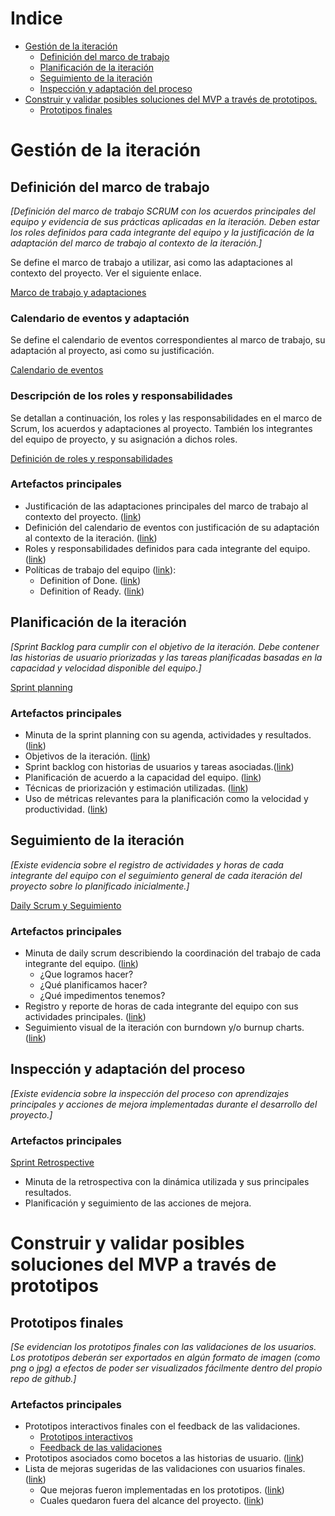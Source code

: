 # Indice

- [Gestión de la iteración](#gestión-de-la-iteración)
  - [Definición del marco de trabajo](#definición-del-marco-de-trabajo)
  - [Planificación de la iteración](#planificación-de-la-iteración)
  - [Seguimiento de la iteración](#seguimiento-de-la-iteración)
  - [Inspección y adaptación del proceso](#inspección-y-adaptación-del-proceso)
- [Construir y validar posibles soluciones del MVP a través de prototipos.](#construir-y-validar-posibles-soluciones-del-mvp-a-través-de-prototipos)
  - [Prototipos finales](#prototipos-finales)

# Gestión de la iteración

## Definición del marco de trabajo

_[Definición del marco de trabajo SCRUM con los acuerdos principales del equipo y evidencia de sus prácticas aplicadas en la iteración. Deben estar los roles definidos para cada integrante del equipo y la justificación de la adaptación del marco de trabajo al contexto de la iteración.]_

Se define el marco de trabajo a utilizar, asi como las adaptaciones al contexto del proyecto. Ver el siguiente enlace.

[Marco de trabajo y adaptaciones](../MarcoDeTrabajoYAdaptaciones.md)

### Calendario de eventos y adaptación

Se define el calendario de eventos correspondientes al marco de trabajo, su adaptación al proyecto, asi como su justificación.

[Calendario de eventos](../CalendarioDeEventos.md)

### Descripción de los roles y responsabilidades

Se detallan a continuación, los roles y las responsabilidades en el marco de Scrum, los acuerdos y adaptaciones al proyecto. También los integrantes del equipo de proyecto, y su asignación a dichos roles.

[Definición de roles y responsabilidades](../RolesYResponsabilidades.md)

### Artefactos principales

- Justificación de las adaptaciones principales del marco de trabajo al contexto del proyecto. ([link](../MarcoDeTrabajoYAdaptaciones.md))
- Definición del calendario de eventos con justificación de su adaptación al contexto de la iteración. ([link](../CalendarioDeEventos.md))
- Roles y responsabilidades definidos para cada integrante del equipo. ([link](../RolesYResponsabilidades.md))
- Políticas de trabajo del equipo ([link](../MarcoDeTrabajoYAdaptaciones.md)):
  - Definition of Done. ([link](../MarcoDeTrabajoYAdaptaciones.md#definition-of-done))
  - Definition of Ready. ([link](../MarcoDeTrabajoYAdaptaciones.md#definition-of-ready))

## Planificación de la iteración

_[Sprint Backlog para cumplir con el objetivo de la iteración. Debe contener las historias de usuario priorizadas y las tareas planificadas basadas en la capacidad y velocidad disponible del equipo.]_

[Sprint planning](Iteracion4-Sprint-Planning.md)

### Artefactos principales

- Minuta de la sprint planning con su agenda, actividades y resultados. ([link](Iteracion4-Sprint-Planning.md#Agenda))
- Objetivos de la iteración. ([link](Iteracion4-Sprint-Planning.md#objetivos-de-la-iteración))
- Sprint backlog con historias de usuarios y tareas asociadas.([link](Iteracion4-Sprint-Planning.md#sprint-backlog-final))
- Planificación de acuerdo a la capacidad del equipo. ([link](Iteracion4-Sprint-Planning.md#capacidad-del-equipo))
- Técnicas de priorización y estimación utilizadas. ([link](Iteracion4-Sprint-Planning.md#user-stories-seleccionadas-para-incluir-en-el-sprint))
- Uso de métricas relevantes para la planificación como la velocidad y productividad. ([link](Iteracion4-Sprint-Planning.md#velocity-de-sprints-anteriores))

## Seguimiento de la iteración

_[Existe evidencia sobre el registro de actividades y horas de cada integrante del equipo con el seguimiento general de cada iteración del proyecto sobre lo planificado inicialmente.]_

[Daily Scrum y Seguimiento](Iteracion4-Daily-Scrum.md)

### Artefactos principales

- Minuta de daily scrum describiendo la coordinación del trabajo de cada integrante del equipo. ([link](Iteracion4-Daily-Scrum.md#minuta-de-cada-daily-scrum))
  - ¿Que logramos hacer?
  - ¿Qué planificamos hacer?
  - ¿Qué impedimentos tenemos?
- Registro y reporte de horas de cada integrante del equipo con sus actividades principales. ([link](Iteracion4-Daily-Scrum.md#dedicacion-horaria))
- Seguimiento visual de la iteración con burndown y/o burnup charts. ([link](Iteracion4-Daily-Scrum.md#burndown-chart))

## Inspección y adaptación del proceso

_[Existe evidencia sobre la inspección del proceso con aprendizajes principales y acciones de mejora implementadas durante el desarrollo del proyecto.]_

### Artefactos principales

[Sprint Retrospective](Iteracion4-Sprint-Retrospective.md)

- Minuta de la retrospectiva con la dinámica utilizada y sus principales resultados.
- Planificación y seguimiento de las acciones de mejora.

# Construir y validar posibles soluciones del MVP a través de prototipos

## Prototipos finales

_[Se evidencian los prototipos finales con las validaciones de los usuarios. Los prototipos deberán ser exportados en algún formato de imagen (como png o jpg) a efectos de poder ser visualizados fácilmente dentro del propio repo de github.]_

### Artefactos principales

- Prototipos interactivos finales con el feedback de las validaciones. 
  - [Prototipos interactivos](Iteracion4-MVPconPrototipos.md#prototipo-navegable)
  - [Feedback de las validaciones](Iteracion4-Sprint-Review.md#pruebas-con-usuarios-finales) 
- Prototipos asociados como bocetos a las historias de usuario. ([link](Iteracion4-MVPconPrototipos.md#user-stories-con-bocetos-incluidas-en-el-sprint))
- Lista de mejoras sugeridas de las validaciones con usuarios finales. ([link](MejorasSugeridasPorUsuarios.md))
  - Que mejoras fueron implementadas en los prototipos. ([link](MejorasSugeridasPorUsuarios.md#mejoras-si-implementadas))
  - Cuales quedaron fuera del alcance del proyecto. ([link](MejorasSugeridasPorUsuarios.md#mejoras-no-implementadas))
